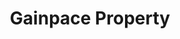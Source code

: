 ---
title: "Gainpace Property"
description: "Gainpace Property Capstone Project" 
slug: "gainpace-property"
---